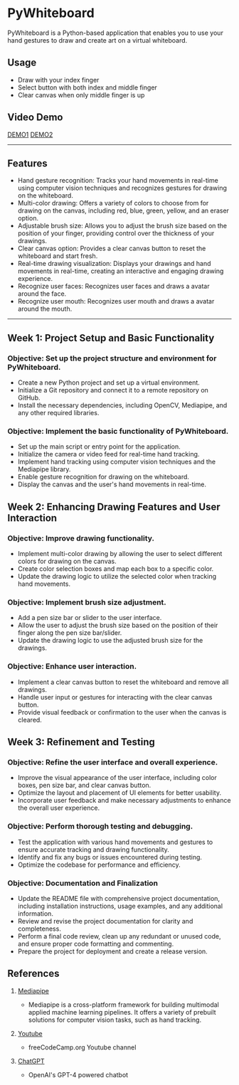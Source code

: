 # PyWhiteboard

PyWhiteboard is a Python-based application that enables you to use your hand gestures to draw and create art on a virtual whiteboard.

## Usage
- Draw with your index finger
- Select button with both index and middle finger
- Clear canvas when only middle finger is up

## Video Demo
[DEMO1](https://www.youtube.com/embed/bjYpP-FvfRE)
[DEMO2](https://youtu.be/Ezc3O-r4Ovg)

---

## Features
- Hand gesture recognition: Tracks your hand movements in real-time using computer vision techniques and recognizes gestures for drawing on the whiteboard.
- Multi-color drawing: Offers a variety of colors to choose from for drawing on the canvas, including red, blue, green, yellow, and an eraser option.
- Adjustable brush size: Allows you to adjust the brush size based on the position of your finger, providing control over the thickness of your drawings.
- Clear canvas option: Provides a clear canvas button to reset the whiteboard and start fresh.
- Real-time drawing visualization: Displays your drawings and hand movements in real-time, creating an interactive and engaging drawing experience.
- Recognize user faces: Recognizes user faces and draws a avatar around the face.
- Recognize user mouth: Recognizes user mouth and draws a avatar around the mouth.

---
## Week 1: Project Setup and Basic Functionality
### Objective: Set up the project structure and environment for PyWhiteboard.

- Create a new Python project and set up a virtual environment.
- Initialize a Git repository and connect it to a remote repository on GitHub.
- Install the necessary dependencies, including OpenCV, Mediapipe, and any other required libraries.

### Objective: Implement the basic functionality of PyWhiteboard.

- Set up the main script or entry point for the application.
- Initialize the camera or video feed for real-time hand tracking.
- Implement hand tracking using computer vision techniques and the Mediapipe library.
- Enable gesture recognition for drawing on the whiteboard.
- Display the canvas and the user's hand movements in real-time.

## Week 2: Enhancing Drawing Features and User Interaction
### Objective: Improve drawing functionality.

- Implement multi-color drawing by allowing the user to select different colors for drawing on the canvas.
- Create color selection boxes and map each box to a specific color.
- Update the drawing logic to utilize the selected color when tracking hand movements.

### Objective: Implement brush size adjustment.

- Add a pen size bar or slider to the user interface.
- Allow the user to adjust the brush size based on the position of their finger along the pen size bar/slider.
- Update the drawing logic to use the adjusted brush size for the drawings.

### Objective: Enhance user interaction.

- Implement a clear canvas button to reset the whiteboard and remove all drawings.
- Handle user input or gestures for interacting with the clear canvas button.
- Provide visual feedback or confirmation to the user when the canvas is cleared.

## Week 3: Refinement and Testing
### Objective: Refine the user interface and overall experience.

- Improve the visual appearance of the user interface, including color boxes, pen size bar, and clear canvas button.
- Optimize the layout and placement of UI elements for better usability.
- Incorporate user feedback and make necessary adjustments to enhance the overall user experience.

### Objective: Perform thorough testing and debugging.

- Test the application with various hand movements and gestures to ensure accurate tracking and drawing functionality.
- Identify and fix any bugs or issues encountered during testing.
- Optimize the codebase for performance and efficiency.

### Objective: Documentation and Finalization

- Update the README file with comprehensive project documentation, including installation instructions, usage examples, and any additional information.
- Review and revise the project documentation for clarity and completeness.
- Perform a final code review, clean up any redundant or unused code, and ensure proper code formatting and commenting.
- Prepare the project for deployment and create a release version.

## References

1. [Mediapipe](https://developers.google.com/mediapipe)
    - Mediapipe is a cross-platform framework for building multimodal applied machine learning pipelines. It offers a variety of prebuilt solutions for computer vision tasks, such as hand tracking.
    
2. [Youtube](https://youtu.be/01sAkU_NvOY?list=LL)
    - freeCodeCamp.org Youtube channel

3. [ChatGPT](https://chat.openai.com/)
    - OpenAI's GPT-4 powered chatbot




